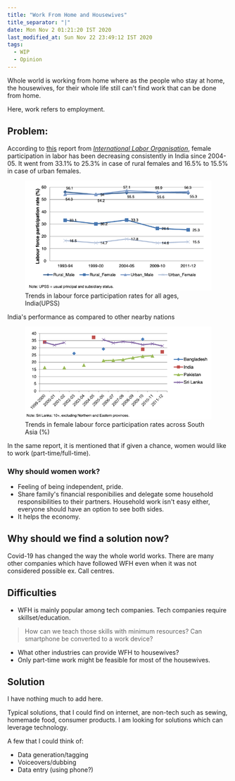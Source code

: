 ```yaml
---
title: "Work From Home and Housewives"
title_separator: "|"
date: Mon Nov 2 01:21:20 IST 2020
last_modified_at: Sun Nov 22 23:49:12 IST 2020
tags: 
  - WIP 
  - Opinion
---
```


Whole world is working from home where as the people who stay at home, the housewives, for their whole life still can't find work that can be done from home.

Here, work refers to employment.

## Problem:
According to [this](https://www.ilo.org/wcmsp5/groups/public/@asia/@ro-bangkok/@sro-new_delhi/documents/publication/wcms_324621.pdf) report from [_International Labor Organisation_](https://www.ilo.org), female participation in labor has been decreasing consistently in India since 2004-05. It went from 33.1% to 25.3% in case of rural females and 16.5% to 15.5% in case of urban females.

<figure class="image">
  <img src="/assets/images/wfh-housewives-india.png" alt="Trends in labour force participation rates for all ages, India(UPSS)">
  <figcaption>Trends in labour force participation rates for all ages, India(UPSS)</figcaption>
</figure>
India's performance as compared to other nearby nations
<figure class="image">
  <img src="/assets/images/wfh-housewives-nation-comparison.png" alt="Trends in female labour force participation rates across South Asia (%)">
  <figcaption>Trends in female labour force participation rates across South Asia (%)</figcaption>
</figure>

In the same report, it is mentioned that if given a chance, women would like to work (part-time/full-time).

### Why should women work?
- Feeling of being independent, pride.
- Share family's financial responibilies and delegate some household responsibilities to their partners. Household work isn't easy either, everyone should have an option to see both sides.
- It helps the economy.


## Why should we find a solution now?
Covid-19 has changed the way the whole world works. There are many other companies which have followed WFH even when it was not considered possible ex. Call centres.

## Difficulties
- WFH is mainly popular among tech companies. Tech companies require skillset/education. 

> How can we teach those skills with minimum resources?
Can smartphone be converted to a work device?

- What other industries can provide WFH to housewives?
- Only part-time work might be feasible for most of the housewives.

## Solution

I have nothing much to add here.

Typical solutions, that I could find on internet, are non-tech such as sewing, homemade food, consumer products.
I am looking for solutions which can leverage technology.

A few that I could think of:
- Data generation/tagging
- Voiceovers/dubbing
- Data entry (using phone?)